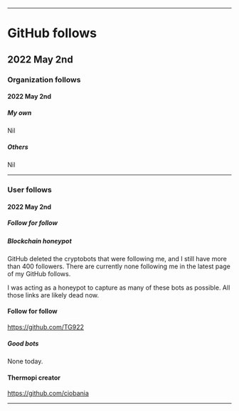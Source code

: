 



***

# GitHub follows

## 2022 May 2nd

### Organization follows

#### 2022 May 2nd

##### My own

Nil

##### Others

Nil

***

### User follows

#### 2022 May 2nd

##### Follow for follow

##### Blockchain honeypot

GitHub deleted the cryptobots that were following me, and I still have more than 400 followers. There are currently none following me in the latest page of my GitHub follows.

I was acting as a honeypot to capture as many of these bots as possible. All those links are likely dead now.

#### Follow for follow

https://github.com/TG922

##### Good bots

None today.

#### Thermopi creator

https://github.com/ciobania

***

<!-- TODO: Todays entries

#### Follow for follow

https://github.com/TG922

#### Thermopi creator

https://github.com/ciobania

END: TODO !-->

